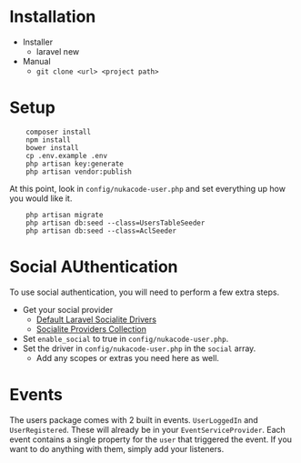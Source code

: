 # Installation

* Installer
    * laravel new <project name>
* Manual
    * `git clone <url> <project path>`

# Setup

```
    composer install
    npm install
    bower install
    cp .env.example .env
    php artisan key:generate
    php artisan vendor:publish
```

At this point, look in `config/nukacode-user.php` and set everything up how you would like it.

```
    php artisan migrate
    php artisan db:seed --class=UsersTableSeeder
    php artisan db:seed --class=AclSeeder
```

# Social AUthentication

To use social authentication, you will need to perform a few extra steps.

* Get your social provider
    * [Default Laravel Socialite Drivers](https://laravel.com/docs/5.1/authentication#social*authentication)
    * [Socialite Providers Collection](https://socialiteproviders.github.io/)
* Set `enable_social` to true in `config/nukacode-user.php`.
* Set the driver in `config/nukacode-user.php` in the `social` array.
   * Add any scopes or extras you need here as well.

# Events

The users package comes with 2 built in events.  `UserLoggedIn` and `UserRegistered`.  These will already be in your `EventServiceProvider`.  Each event contains a single property for the `user` that triggered the event.  If you want to do anything with them, simply add your listeners.
